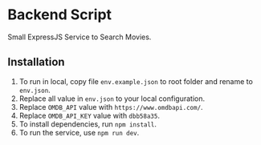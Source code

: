 # Backend Script
Small ExpressJS Service to Search Movies.
## Installation
1. To run in local, copy file ```env.example.json``` to root folder and rename to ```env.json```.
2. Replace all value in ```env.json``` to your local configuration.
3. Replace ```OMDB_API``` value with ```https://www.omdbapi.com/```.
4. Replace ```OMDB_API_KEY``` value with ```dbb58a35```.
5. To install dependencies, run ```npm install```.
5. To run the service, use ```npm run dev```.
